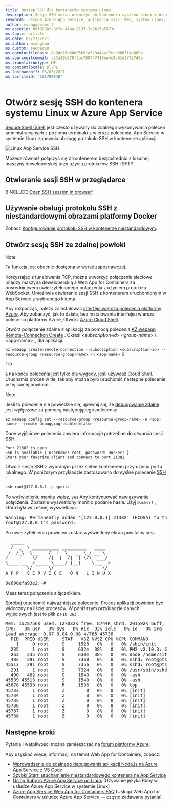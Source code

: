 ```yaml
---
title: Dostęp SSH dla kontenerów systemu Linux
description: Sesję SSH można otworzyć do kontenera systemu Linux w Azure App Service. Niestandardowe kontenery systemu Linux są obsługiwane w przypadku niektórych modyfikacji obrazu niestandardowego.
keywords: usługa Azure App Service, aplikacja sieci Web, system Linux, usługa OSS
author: msangapu-msft
ms.assetid: 66f9988f-8ffa-414a-9137-3a9b15a5573c
ms.topic: article
ms.date: 02/23/2021
ms.author: msangapu
ms.custom: seodec18
ms.openlocfilehash: 8e9dd76b60d05b9fa5e3a4aaf7ccc6663f4a969b
ms.sourcegitcommit: c27a20b278f2ac758447418ea4c8c61e27927d6a
ms.translationtype: MT
ms.contentlocale: pl-PL
ms.lasthandoff: 03/03/2021
ms.locfileid: "101709040"
---
```

# <a name="open-an-ssh-session-to-a-linux-container-in-azure-app-service"></a>Otwórz sesję SSH do kontenera systemu Linux w Azure App Service

[Secure Shell (SSH)](https://wikipedia.org/wiki/Secure_Shell) jest często używany do zdalnego wykonywania poleceń administracyjnych z poziomu terminalu z wiersza polecenia. App Service w systemie Linux zapewnia obsługę protokołu SSH w kontenerze aplikacji. 

![Linux App Service SSH](./media/configure-linux-open-ssh-session/app-service-linux-ssh.png)

Możesz również połączyć się z kontenerem bezpośrednio z lokalnej maszyny deweloperskiej przy użyciu protokołów SSH i SFTP.

## <a name="open-ssh-session-in-browser"></a>Otwieranie sesji SSH w przeglądarce

[!INCLUDE [Open SSH session in browser](../../includes/app-service-web-ssh-connect-no-h.md)]

## <a name="use-ssh-support-with-custom-docker-images"></a>Używanie obsługi protokołu SSH z niestandardowymi obrazami platformy Docker

Zobacz [Konfigurowanie protokołu SSH w kontenerze niestandardowym](configure-custom-container.md#enable-ssh).

## <a name="open-ssh-session-from-remote-shell"></a>Otwórz sesję SSH ze zdalnej powłoki

> [!NOTE]
> Ta funkcja jest obecnie dostępna w wersji zapoznawczej.
>

Korzystając z tunelowania TCP, można utworzyć połączenie sieciowe między maszyną deweloperskią a Web App for Containers za pośrednictwem uwierzytelnionego połączenia z użyciem protokołu WebSocket. Umożliwia otwieranie sesji SSH z kontenerem uruchomionym w App Service z wybranego klienta.

Aby rozpocząć, należy zainstalować [interfejs wiersza polecenia platformy Azure](/cli/azure/install-azure-cli). Aby zobaczyć, jak to działa, bez instalowania interfejsu wiersza polecenia platformy Azure, Otwórz [Azure Cloud Shell](../cloud-shell/overview.md). 

Otwórz połączenie zdalne z aplikacją za pomocą polecenia [AZ webapp Remote-Connection Create](/cli/azure/ext/webapp/webapp/remote-connection#ext-webapp-az-webapp-remote-connection-create) . Określ _\<subscription-id>_ _\<group-name>_ i \_ \<app-name> _ dla aplikacji.

```azurecli-interactive
az webapp create-remote-connection --subscription <subscription-id> --resource-group <resource-group-name> -n <app-name> &
```

> [!TIP]
> `&` na końcu polecenia jest tylko dla wygody, jeśli używasz Cloud Shell. Uruchamia proces w tle, tak aby można było uruchomić następne polecenie w tej samej powłoce.

> [!NOTE]
> Jeśli to polecenie nie powiedzie się, upewnij się, że [debugowanie zdalne](https://medium.com/@auchenberg/introducing-remote-debugging-of-node-js-apps-on-azure-app-service-from-vs-code-in-public-preview-9b8d83a6e1f0) jest *wyłączone* za pomocą następującego polecenia:
>
> ```azurecli-interactive
> az webapp config set --resource-group <resource-group-name> -n <app-name> --remote-debugging-enabled=false
> ```

Dane wyjściowe polecenia zawiera informacje potrzebne do otwarcia sesji SSH.

```output
Port 21382 is open
SSH is available { username: root, password: Docker! }
Start your favorite client and connect to port 21382
```

Otwórz sesję SSH z wybranym przez siebie kontenerem przy użyciu portu lokalnego. W poniższym przykładzie zastosowano domyślne polecenie [SSH](https://ss64.com/bash/ssh.html) :

```bash
ssh root@127.0.0.1 -p <port>
```

Po wyświetleniu monitu wpisz, `yes` Aby kontynuować nawiązywanie połączenia. Zostanie wyświetlony monit o podanie hasła. Użyj `Docker!` , która była wcześniej wyświetlana.

<pre>
Warning: Permanently added '[127.0.0.1]:21382' (ECDSA) to the list of known hosts.
root@127.0.0.1's password:
</pre>

Po uwierzytelnieniu powinien zostać wyświetlony ekran powitalny sesji.

<pre>
  _____
  /  _  \ __________ _________   ____
 /  /_\  \___   /  |  \_  __ \_/ __ \
/    |    \/    /|  |  /|  | \/\  ___/
\____|__  /_____ \____/ |__|    \___  &gt;
        \/      \/                  \/
A P P   S E R V I C E   O N   L I N U X

0e690efa93e2:~#
</pre>

Masz teraz połączenie z łącznikiem.  

Spróbuj uruchomić [najważniejsze](https://ss64.com/bash/top.html) polecenie. Proces aplikacji powinien być widoczny na liście procesów. W poniższym przykładzie danych wyjściowych jest to plik z `PID 263` .

<pre>
Mem: 1578756K used, 127032K free, 8744K shrd, 201592K buff, 341348K cached
CPU:   3% usr   3% sys   0% nic  92% idle   0% io   0% irq   0% sirq
Load average: 0.07 0.04 0.08 4/765 45738
  PID  PPID USER     STAT   VSZ %VSZ CPU %CPU COMMAND
    1     0 root     S     1528   0%   0   0% /sbin/init
  235     1 root     S     632m  38%   0   0% PM2 v2.10.3: God Daemon (/root/.pm2)
  263   235 root     S     630m  38%   0   0% node /home/site/wwwroot/app.js
  482   291 root     S     7368   0%   0   0% sshd: root@pts/0
45513   291 root     S     7356   0%   0   0% sshd: root@pts/1
  291     1 root     S     7324   0%   0   0% /usr/sbin/sshd
  490   482 root     S     1540   0%   0   0% -ash
45539 45513 root     S     1540   0%   0   0% -ash
45678 45539 root     R     1536   0%   0   0% top
45733     1 root     Z        0   0%   0   0% [init]
45734     1 root     Z        0   0%   0   0% [init]
45735     1 root     Z        0   0%   0   0% [init]
45736     1 root     Z        0   0%   0   0% [init]
45737     1 root     Z        0   0%   0   0% [init]
45738     1 root     Z        0   0%   0   0% [init]
</pre>

## <a name="next-steps"></a>Następne kroki

Pytania i wątpliwości można zamieszczać na [forum platformy Azure](/answers/topics/azure-webapps.html).

Aby uzyskać więcej informacji na temat Web App for Containers, zobacz:

* [Wprowadzenie do zdalnego debugowania aplikacji Node.js na Azure App Service z VS Code](https://medium.com/@auchenberg/introducing-remote-debugging-of-node-js-apps-on-azure-app-service-from-vs-code-in-public-preview-9b8d83a6e1f0)
* [Szybki Start: uruchamianie niestandardowego kontenera na App Service](quickstart-custom-container.md?pivots=container-linux)
* [Using Ruby in Azure App Service on Linux](quickstart-ruby.md) (Używanie języka Ruby w usłudze Azure App Service w systemie Linux)
* [Azure App Service Web App for Containers FAQ](faq-app-service-linux.md) (Usługa Web App for Containers w usłudze Azure App Service — często zadawane pytania)
